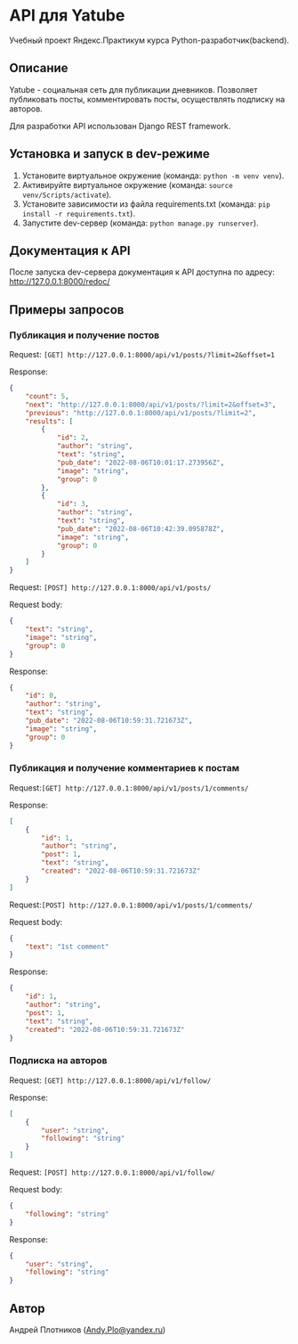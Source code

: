 # API для Yatube

Учебный проект Яндекс.Практикум курса Python-разработчик(backend).

## Описание

Yatube - социальная сеть для публикации дневников. Позволяет публиковать посты, комментировать посты, осуществлять подписку на авторов.

Для разработки API использован Django REST framework.

## Установка и запуск в dev-режиме

 1. Установите виртуальное окружение (команда: `python -m venv venv`).
 2. Активируйте виртуальное окружение (команда: `source venv/Scripts/activate`).
 3. Установите зависимости из файла requirements.txt (команда: `pip install -r requirements.txt`).
 4. Запустите dev-сервер (команда: `python manage.py runserver`).

## Документация к API

 После запуска dev-сервера документация к API доступна по адресу:
 <http://127.0.0.1:8000/redoc/>

## Примеры запросов

### Публикация и получение постов

Request: ```[GET] http://127.0.0.1:8000/api/v1/posts/?limit=2&offset=1```

Response:

```json
{
    "count": 5,
    "next": "http://127.0.0.1:8000/api/v1/posts/?limit=2&offset=3",
    "previous": "http://127.0.0.1:8000/api/v1/posts/?limit=2",
    "results": [
        {
            "id": 2,
            "author": "string",
            "text": "string",
            "pub_date": "2022-08-06T10:01:17.273956Z",
            "image": "string",
            "group": 0
        },
        {
            "id": 3,
            "author": "string",
            "text": "string",
            "pub_date": "2022-08-06T10:42:39.095878Z",
            "image": "string",
            "group": 0
        }
    ]
}
```

Request: ```[POST] http://127.0.0.1:8000/api/v1/posts/```

Request body:

```json
{
    "text": "string",
    "image": "string",
    "group": 0
}
```

Response:

```json
{
    "id": 0,
    "author": "string",
    "text": "string",
    "pub_date": "2022-08-06T10:59:31.721673Z",
    "image": "string",
    "group": 0
}
```

### Публикация и получение комментариев к постам

Request:```[GET] http://127.0.0.1:8000/api/v1/posts/1/comments/```

Response:

```json
[
    {
        "id": 1,
        "author": "string",
        "post": 1,
        "text": "string",
        "created": "2022-08-06T10:59:31.721673Z"
    }
]
```

Request:```[POST] http://127.0.0.1:8000/api/v1/posts/1/comments/```

Request body:

```json
{
    "text": "1st comment"
}
```

Response:

```json
{
    "id": 1,
    "author": "string",
    "post": 1,
    "text": "string",
    "created": "2022-08-06T10:59:31.721673Z"
}
```

### Подписка на авторов

Request: ```[GET] http://127.0.0.1:8000/api/v1/follow/```

Response:

```json
[
    {
        "user": "string",
        "following": "string"
    }
]
```

Request: ```[POST] http://127.0.0.1:8000/api/v1/follow/```

Request body:

```json
{
    "following": "string"
}
```

Response:

```json
{
    "user": "string",
    "following": "string"
}
```

## Автор

 Андрей Плотников (Andy.Plo@yandex.ru)
